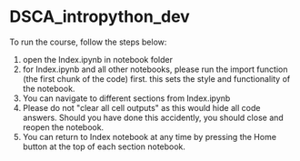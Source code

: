 # DSCA_intropython_dev

To run the course, follow the steps below:
1) open the Index.ipynb in notebook folder
2) for Index.ipynb and all other notebooks, please run the import function (the first chunk of the code) first.
this sets the style and functionality of the notebook. 
3) You can navigate to different sections from Index.ipynb
4) Please do not "clear all cell outputs" as this would hide all code answers. 
Should you have done this accidently, you should close and reopen the notebook.
5) You can return to Index notebook at any time by pressing the Home button at the top of each section notebook. 
